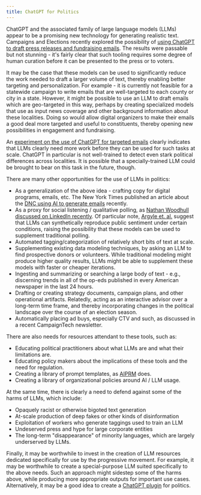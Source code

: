 ```yaml
---
title: ChatGPT for Politics
---
```


ChatGPT and the associated family of large language models (LLMs) appear to be a promising new technology for generating realistic text. Campaigns and Elections recently explored the possibility of [using ChatGPT to draft press releases and fundraising emails](https://campaignsandelections.com/campaigntech/what-ai-tools-like-chatgpt-mean-for-political-consultants/). The results were passable but not stunning - it's fairly clear that such tooling requires some degree of human curation before it can be presented to the press or to voters.

It may be the case that these models can be used to significantly reduce the work needed to draft a larger volume of text, thereby enabling better targeting and personalization. For example - it is currently not feasible for a statewide campaign to write emails that are well-targeted to each county or city in a state. However, it might be possible to use an LLM to draft emails which are geo-targeted in this way, perhaps by creating specialized models that use as input news coverage and other background information about these localities. Doing so would allow digital organizers to make their emails a good deal more targeted and useful to constituents, thereby opening new possibilities in engagement and fundraising.

An [experiment on the use of ChatGPT for targeted emails](/chatgpt-experiment) clearly indicates that LLMs clearly need more work before they can be used for such tasks at scale. ChatGPT in particular is not well-trained to detect even stark political differences across localities. It is possible that a specially-trained LLM could be brought to bear on this task in the future, though.

There are many other opportunities for the use of LLMs in politics:

* As a generalization of the above idea - crafting copy for digital programs, emails, etc. The New York Times published an article about the [DNC using AI to generate emails](https://www.nytimes.com/2023/03/28/us/politics/artificial-intelligence-2024-campaigns.html) recently.
* As a proxy for social listening / qualitative polling, as [Nathan Woodhull discussed on LinkedIn recently](https://www.linkedin.com/feed/update/urn:li:activity:7051235362253230080?updateEntityUrn=urn%3Ali%3Afs_feedUpdate%3A%28V2%2Curn%3Ali%3Aactivity%3A7051235362253230080%29). Of particular note, [Argyle et. al.](https://arxiv.org/pdf/2209.06899.pdf) suggest that LLMs can synthetically reproduce public sentiment under certain conditions, raising the possibility that these models can be used to supplement traditional polling.
* Automated tagging/categorization of relatively short bits of text at scale.
* Supplementing existing data modeling techniques, by asking an LLM to find prospective donors or volunteers. While traditional modeling might produce higher quality results, LLMs might be able to supplement these models with faster or cheaper iterations.
* Ingesting and summarizing or searching a large body of text - e.g., discerning trends in all of the op-eds published in every American newspaper in the last 24 hours.
* Drafting or creating strategy documents, campaign plans, and other operational artifacts. Relatedly, acting as an interactive advisor over a long-term time frame, and thereby incorporating changes in the political landscape over the course of an election season.
* Automatically placing ad buys, especially CTV and such, as discussed in a recent CampaignTech newsletter.

There are also needs for resources attendant to these tools, such as:

* Educating political practitioners about what LLMs are and what their limitations are.
* Educating policy makers about the implications of these tools and the need for regulation.
* Creating a library of prompt templates, as [AIPRM](https://www.aiprm.com/) does.
* Creating a library of organizational policies around AI / LLM usage.

At the same time, there is clearly a need to defend against some of the harms of LLMs, which include:

* Opaquely racist or otherwise bigoted text generation
* At-scale production of deep fakes or other kinds of disinformation
* Exploitation of workers who generate taggings used to train an LLM
* Undeserved press and hype for large corporate entities
* The long-term "disappearance" of minority languages, which are largely underserved by LLMs.

Finally, it may be worthwhile to invest in the creation of LLM resources dedicated specifically for use by the progressive movement. For example, it may be worthwhile to create a special-purpose LLM suited specifically to the above needs. Such an approach might sidestep some of the harms above, while producing more appropriate outputs for important use cases. Alternatively, it may be a good idea to create a [ChatGPT plugin](https://openai.com/blog/chatgpt-plugins) for politics.